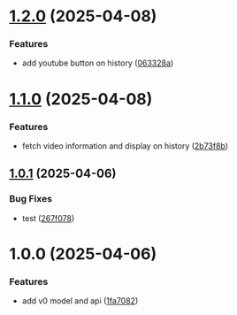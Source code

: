 # [1.2.0](https://github.com/nicholasscabral/youtube-summarizer/compare/v1.1.0...v1.2.0) (2025-04-08)


### Features

* add youtube button on history ([063328a](https://github.com/nicholasscabral/youtube-summarizer/commit/063328a093d2b9feb11632e99f9fb45479038a10))

# [1.1.0](https://github.com/nicholasscabral/youtube-summarizer/compare/v1.0.1...v1.1.0) (2025-04-08)


### Features

* fetch video information and display on history ([2b73f8b](https://github.com/nicholasscabral/youtube-summarizer/commit/2b73f8b4f70bbe4a89382753c47eae3d438aa997))

## [1.0.1](https://github.com/nicholasscabral/youtube-summarizer/compare/v1.0.0...v1.0.1) (2025-04-06)


### Bug Fixes

* test ([267f078](https://github.com/nicholasscabral/youtube-summarizer/commit/267f078003f53fb4430b6724b59b598d02139953))

# 1.0.0 (2025-04-06)


### Features

* add v0 model and api ([1fa7082](https://github.com/nicholasscabral/youtube-summarizer/commit/1fa708265af74a2cf52f0be569cd9cf0a671e618))
